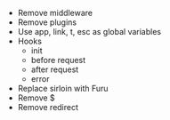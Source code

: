 * Remove middleware
* Remove plugins
* Use app, link, t, esc as global variables
* Hooks
  - init
  - before request
  - after request
  - error
* Replace sirloin with Furu
* Remove $
* Remove redirect
